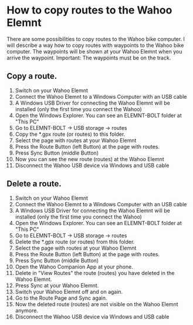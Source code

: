# How to copy routes to the Wahoo Elemnt

There are some possibilities to copy routes to the Wahoo bike computer.
I will describe a way how to copy routes with waypoints to the Wahoo bike computer.
The waypoints will be shown at your Wahoo Elemnt when you arrive the waypoint.
Important: The waypoints must be on the track.

## Copy a route.

1. Switch on your Wahoo Elemnt
2. Connect the Wahoo Elemnt to a Windows Computer with an USB cable
3. A Windows USB Driver for connecting the Wahoo Elemnt will be installed (only the first time you connect the Wahoo)
4. Open the Windows Explorer. You can see an ELEMNT-BOLT folder at "This PC"
5. Go to ELEMNT-BOLT -> USB storage -> routes
6. Copy the *.gpx route (or routes) to this folder.
7. Select the page with routes at your Wahoo Elemnt
8. Press the Route Button (left Button) at the page with routes.
9. Press Sync Button (middle Button)
10. Now you can see the new route (routes) at the Wahoo Elemnt
11. Disconnect the Wahoo USB device via Windows and USB cable

## Delete a route.

1. Switch on your Wahoo Elemnt
2. Connect the Wahoo Elemnt to a Windows Computer with an USB cable
3. A Windows USB Driver for connecting the Wahoo Elemnt will be installed (only the first time you connect the Wahoo)
4. Open the Windows Explorer. You can see an ELEMNT-BOLT folder at "This PC"
5. Go to ELEMNT-BOLT -> USB storage -> routes
6. Delete the *.gpx route (or routes) from this folder.
7. Select the page with routes at your Wahoo Elemnt
8. Press the Route Button (left Button) at the page with routes.
9. Press Sync Button (middle Button)
10. Open the Wahoo Companion App at your phone.
11. Delete in "View Routes" the route (routes) you have deleted in the Wahoo Elemnt.
12. Press Sync at your Wahoo Elemnt.
13. Switch your Wahoo Elemnt off and on again.
14. Go to the Route Page and Sync again.
15. Now the deleted route (routes) are not visible on the Wahoo Elemnt anymore.
16. Disconnect the Wahoo USB device via Windows and USB cable
